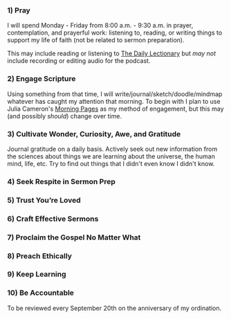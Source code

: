 ### 1) Pray

I will spend Monday - Friday from 8:00 a.m. - 9:30 a.m. in prayer, contemplation, and prayerful work: listening to, reading, or writing things to support my life of faith (not be related to sermon preparation).

This may include reading or listening to [The Daily Lectionary](https://thedailylectionary.com) but _may not_ include recording or editing audio for the podcast.

### 2) Engage Scripture

Using something from that time, I will write/journal/sketch/doodle/mindmap whatever has caught my attention that morning. To begin with I plan to use Julia Cameron's [Morning Pages](https://juliacameronlive.com/basic-tools/morning-pages/) as my method of engagement, but this may (and possibly _should_) change over time.

### 3) Cultivate Wonder, Curiosity, Awe, and Gratitude

Journal gratitude on a daily basis. Actively seek out new information from the sciences about things we are learning about the universe, the human mind, life, etc. Try to find out things that I didn't even know I didn't know.

### 4) Seek Respite in Sermon Prep


### 5) Trust You’re Loved


### 6) Craft Effective Sermons


### 7) Proclaim the Gospel No Matter What


### 8) Preach Ethically


### 9) Keep Learning


### 10) Be Accountable



To be reviewed every September 20th on the anniversary of my ordination.

